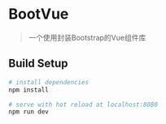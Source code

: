 # BootVue

> 一个使用封装Bootstrap的Vue组件库

## Build Setup

``` bash
# install dependencies
npm install

# serve with hot reload at localhost:8080
npm run dev

```
